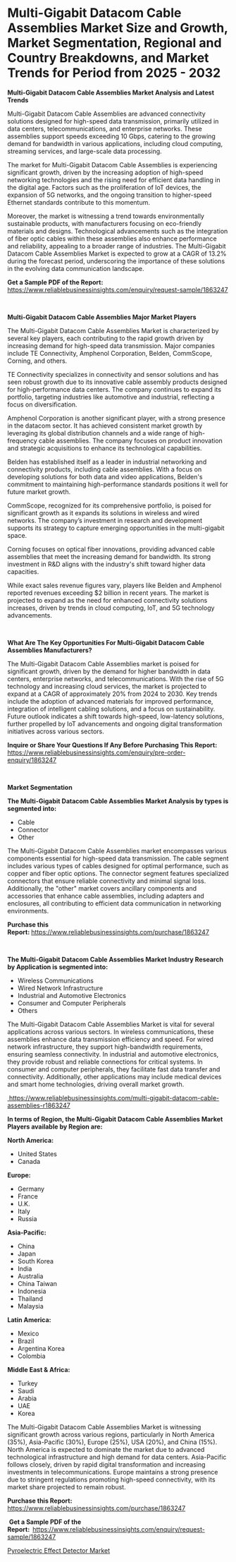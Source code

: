 <p><h1>Multi-Gigabit Datacom Cable Assemblies Market Size and Growth, Market Segmentation, Regional and Country Breakdowns, and Market Trends for Period from 2025 -  2032</h1></p><p><strong>Multi-Gigabit Datacom Cable Assemblies Market Analysis and Latest Trends</strong></p>
<p><p>Multi-Gigabit Datacom Cable Assemblies are advanced connectivity solutions designed for high-speed data transmission, primarily utilized in data centers, telecommunications, and enterprise networks. These assemblies support speeds exceeding 10 Gbps, catering to the growing demand for bandwidth in various applications, including cloud computing, streaming services, and large-scale data processing.</p><p>The market for Multi-Gigabit Datacom Cable Assemblies is experiencing significant growth, driven by the increasing adoption of high-speed networking technologies and the rising need for efficient data handling in the digital age. Factors such as the proliferation of IoT devices, the expansion of 5G networks, and the ongoing transition to higher-speed Ethernet standards contribute to this momentum. </p><p>Moreover, the market is witnessing a trend towards environmentally sustainable products, with manufacturers focusing on eco-friendly materials and designs. Technological advancements such as the integration of fiber optic cables within these assemblies also enhance performance and reliability, appealing to a broader range of industries. The Multi-Gigabit Datacom Cable Assemblies Market is expected to grow at a CAGR of 13.2% during the forecast period, underscoring the importance of these solutions in the evolving data communication landscape.</p></p>
<p><strong>Get a Sample PDF of the Report:&nbsp;</strong> <a href="https://www.reliablebusinessinsights.com/enquiry/request-sample/1863247?utm_campaign=2214&utm_medium=2&utm_source=Github&utm_content=ia&utm_term=13022025&utm_id=multi-gigabit-datacom-cable-assemblies">https://www.reliablebusinessinsights.com/enquiry/request-sample/1863247</a></p>
<p>&nbsp;</p>
<p><strong>Multi-Gigabit Datacom Cable Assemblies Major Market Players</strong></p>
<p><p>The Multi-Gigabit Datacom Cable Assemblies Market is characterized by several key players, each contributing to the rapid growth driven by increasing demand for high-speed data transmission. Major companies include TE Connectivity, Amphenol Corporation, Belden, CommScope, Corning, and others.</p><p>TE Connectivity specializes in connectivity and sensor solutions and has seen robust growth due to its innovative cable assembly products designed for high-performance data centers. The company continues to expand its portfolio, targeting industries like automotive and industrial, reflecting a focus on diversification.</p><p>Amphenol Corporation is another significant player, with a strong presence in the datacom sector. It has achieved consistent market growth by leveraging its global distribution channels and a wide range of high-frequency cable assemblies. The company focuses on product innovation and strategic acquisitions to enhance its technological capabilities.</p><p>Belden has established itself as a leader in industrial networking and connectivity products, including cable assemblies. With a focus on developing solutions for both data and video applications, Belden's commitment to maintaining high-performance standards positions it well for future market growth.</p><p>CommScope, recognized for its comprehensive portfolio, is poised for significant growth as it expands its solutions in wireless and wired networks. The company’s investment in research and development supports its strategy to capture emerging opportunities in the multi-gigabit space.</p><p>Corning focuses on optical fiber innovations, providing advanced cable assemblies that meet the increasing demand for bandwidth. Its strong investment in R&D aligns with the industry's shift toward higher data capacities.</p><p>While exact sales revenue figures vary, players like Belden and Amphenol reported revenues exceeding $2 billion in recent years. The market is projected to expand as the need for enhanced connectivity solutions increases, driven by trends in cloud computing, IoT, and 5G technology advancements.</p></p>
<p>&nbsp;</p>
<p><strong>What Are The Key Opportunities For Multi-Gigabit Datacom Cable Assemblies Manufacturers?</strong></p>
<p><p>The Multi-Gigabit Datacom Cable Assemblies market is poised for significant growth, driven by the demand for higher bandwidth in data centers, enterprise networks, and telecommunications. With the rise of 5G technology and increasing cloud services, the market is projected to expand at a CAGR of approximately 20% from 2024 to 2030. Key trends include the adoption of advanced materials for improved performance, integration of intelligent cabling solutions, and a focus on sustainability. Future outlook indicates a shift towards high-speed, low-latency solutions, further propelled by IoT advancements and ongoing digital transformation initiatives across various sectors.</p></p>
<p><strong>Inquire or Share Your Questions If Any Before Purchasing This Report:</strong> <a href="https://www.reliablebusinessinsights.com/enquiry/pre-order-enquiry/1863247?utm_campaign=2214&utm_medium=2&utm_source=Github&utm_content=ia&utm_term=13022025&utm_id=multi-gigabit-datacom-cable-assemblies">https://www.reliablebusinessinsights.com/enquiry/pre-order-enquiry/1863247</a></p>
<p>&nbsp;</p>
<p><strong>Market Segmentation</strong></p>
<p><strong>The Multi-Gigabit Datacom Cable Assemblies Market Analysis by types is segmented into:</strong></p>
<p><ul><li>Cable</li><li>Connector</li><li>Other</li></ul></p>
<p><p>The Multi-Gigabit Datacom Cable Assemblies market encompasses various components essential for high-speed data transmission. The cable segment includes various types of cables designed for optimal performance, such as copper and fiber optic options. The connector segment features specialized connectors that ensure reliable connectivity and minimal signal loss. Additionally, the "other" market covers ancillary components and accessories that enhance cable assemblies, including adapters and enclosures, all contributing to efficient data communication in networking environments.</p></p>
<p><strong>Purchase this Report:&nbsp;</strong><a href="https://www.reliablebusinessinsights.com/purchase/1863247?utm_campaign=2214&utm_medium=2&utm_source=Github&utm_content=ia&utm_term=13022025&utm_id=multi-gigabit-datacom-cable-assemblies">https://www.reliablebusinessinsights.com/purchase/1863247</a></p>
<p>&nbsp;</p>
<p><strong>The Multi-Gigabit Datacom Cable Assemblies Market Industry Research by Application is segmented into:</strong></p>
<p><ul><li>Wireless Communications</li><li>Wired Network Infrastructure</li><li>Industrial and Automotive Electronics</li><li>Consumer and Computer Peripherals</li><li>Others</li></ul></p>
<p><p>The Multi-Gigabit Datacom Cable Assemblies Market is vital for several applications across various sectors. In wireless communications, these assemblies enhance data transmission efficiency and speed. For wired network infrastructure, they support high-bandwidth requirements, ensuring seamless connectivity. In industrial and automotive electronics, they provide robust and reliable connections for critical systems. In consumer and computer peripherals, they facilitate fast data transfer and connectivity. Additionally, other applications may include medical devices and smart home technologies, driving overall market growth.</p></p>
<p><a href="https://www.reliablebusinessinsights.com/multi-gigabit-datacom-cable-assemblies-r1863247?utm_campaign=2214&utm_medium=2&utm_source=Github&utm_content=ia&utm_term=13022025&utm_id=multi-gigabit-datacom-cable-assemblies">&nbsp;https://www.reliablebusinessinsights.com/multi-gigabit-datacom-cable-assemblies-r1863247</a></p>
<p><strong>In terms of Region, the Multi-Gigabit Datacom Cable Assemblies Market Players available by Region are:</strong></p>
<p>
    <p> <strong> North America: </strong>
        <ul>
            <li>United States</li>
            <li>Canada</li>
        </ul>
        </p> 
    <p> <strong> Europe: </strong>
        <ul>
            <li>Germany</li>
            <li>France</li>
            <li>U.K.</li>
            <li>Italy</li>
            <li>Russia</li>
        </ul>
        </p> 
    <p> <strong> Asia-Pacific: </strong>
        <ul>
            <li>China</li>
            <li>Japan</li>
            <li>South Korea</li>
            <li>India</li>
            <li>Australia</li>
            <li>China Taiwan</li>
            <li>Indonesia</li>
            <li>Thailand</li>
            <li>Malaysia</li>
        </ul>
        </p> 
    <p> <strong> Latin America: </strong>
        <ul>
            <li>Mexico</li>
            <li>Brazil</li>
            <li>Argentina Korea</li>
            <li>Colombia</li>
        </ul>
        </p> 
    <p> <strong> Middle East & Africa: </strong>
        <ul>
            <li>Turkey</li>
            <li>Saudi</li>
            <li>Arabia</li>
            <li>UAE</li>
            <li>Korea</li>
        </ul>
    </p>
    </p>
<p><p>The Multi-Gigabit Datacom Cable Assemblies Market is witnessing significant growth across various regions, particularly in North America (35%), Asia-Pacific (30%), Europe (25%), USA (20%), and China (15%). North America is expected to dominate the market due to advanced technological infrastructure and high demand for data centers. Asia-Pacific follows closely, driven by rapid digital transformation and increasing investments in telecommunications. Europe maintains a strong presence due to stringent regulations promoting high-speed connectivity, with its market share projected to remain robust.</p></p>
<p><strong>Purchase this Report: </strong><a href="https://www.reliablebusinessinsights.com/purchase/1863247?utm_campaign=2214&utm_medium=2&utm_source=Github&utm_content=ia&utm_term=13022025&utm_id=multi-gigabit-datacom-cable-assemblies">https://www.reliablebusinessinsights.com/purchase/1863247</a></p>
<p>&nbsp;<strong>Get a Sample PDF of the Report:&nbsp;&nbsp;</strong><a href="https://www.reliablebusinessinsights.com/enquiry/request-sample/1863247?utm_campaign=2214&utm_medium=2&utm_source=Github&utm_content=ia&utm_term=13022025&utm_id=multi-gigabit-datacom-cable-assemblies">https://www.reliablebusinessinsights.com/enquiry/request-sample/1863247</a></p>
<p><strong></strong></p>
<p><p><a href="https://github.com/mcfred89/Market-Research-Report-List-1/blob/main/pyroelectric-effect-detector-market.md?utm_campaign=2214&utm_medium=2&utm_source=Github&utm_content=ia&utm_term=13022025&utm_id=multi-gigabit-datacom-cable-assemblies">Pyroelectric Effect Detector Market</a></p></p>